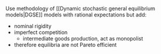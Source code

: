 Use methodology of [[Dynamic stochastic general equilibrium models|DGSE]] models with rational expectations but add:
+ nominal rigidity
+ imperfect competition
	+ intermediate goods production, act as monopolist
+ therefore equilibria are not Pareto efficient